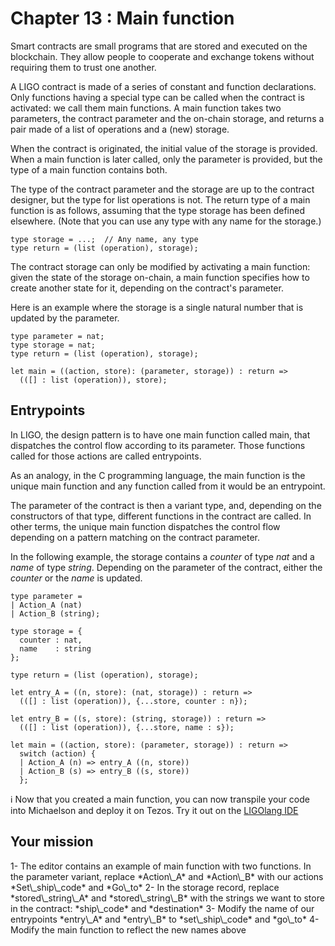 # Chapter 13 : Main function

<dialog character="admiral">God damn it rookie! What are you still doing at the space port? Take off already and go shoot some alien!!</dialog>

Smart contracts are small programs that are stored and executed on the blockchain. They allow people to cooperate and exchange tokens without requiring them to trust one another.

A LIGO contract is made of a series of constant and function declarations. Only functions having a special type can be called when the contract is activated: we call them main functions. A main function takes two parameters, the contract parameter and the on-chain storage, and returns a pair made of a list of operations and a (new) storage.

When the contract is originated, the initial value of the storage is provided. When a main function is later called, only the parameter is provided, but the type of a main function contains both.

The type of the contract parameter and the storage are up to the contract designer, but the type for list operations is not. The return type of a main function is as follows, assuming that the type storage has been defined elsewhere. (Note that you can use any type with any name for the storage.)

```
type storage = ...;  // Any name, any type
type return = (list (operation), storage);
```

The contract storage can only be modified by activating a main function: given the state of the storage on-chain, a main function specifies how to create another state for it, depending on the contract's parameter.

Here is an example where the storage is a single natural number that is updated by the parameter.

```
type parameter = nat;
type storage = nat;
type return = (list (operation), storage);

let main = ((action, store): (parameter, storage)) : return =>
  (([] : list (operation)), store);
```

## Entrypoints

In LIGO, the design pattern is to have one main function called main, that dispatches the control flow according to its parameter. Those functions called for those actions are called entrypoints.

As an analogy, in the C programming language, the main function is the unique main function and any function called from it would be an entrypoint.

The parameter of the contract is then a variant type, and, depending on the constructors of that type, different functions in the contract are called. In other terms, the unique main function dispatches the control flow depending on a pattern matching on the contract parameter.

In the following example, the storage contains a *counter* of type _nat_ and a *name* of type _string_. Depending on the parameter of the contract, either the *counter* or the *name* is updated.

```
type parameter =
| Action_A (nat)
| Action_B (string);

type storage = {
  counter : nat,
  name    : string
};

type return = (list (operation), storage);

let entry_A = ((n, store): (nat, storage)) : return =>
  (([] : list (operation)), {...store, counter : n});

let entry_B = ((s, store): (string, storage)) : return =>
  (([] : list (operation)), {...store, name : s});

let main = ((action, store): (parameter, storage)) : return =>
  switch (action) {
  | Action_A (n) => entry_A ((n, store))
  | Action_B (s) => entry_B ((s, store))
  };
```

ℹ️ Now that you created a main function, you can now transpile your code into Michaelson and deploy it on Tezos. Try it out on the <a href="https://ide.ligolang.org/" target="_blank">LIGOlang IDE</a>

## Your mission

<!-- prettier-ignore -->1- The editor contains an example of main function with two functions. In the parameter variant, replace *Action\_A* and *Action\_B* with our actions *Set\_ship\_code* and *Go\_to*

<!-- prettier-ignore -->2- In the storage record, replace *stored\_string\_A* and *stored\_string\_B* with the strings we want to store in the contract: *ship\_code* and *destination*

<!-- prettier-ignore -->3- Modify the name of our entrypoints *entry\_A* and *entry\_B* to *set\_ship\_code* and *go\_to*

<!-- prettier-ignore -->4- Modify the main function to reflect the new names above
